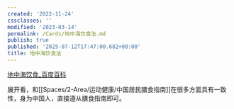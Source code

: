 ```yaml
---
created: '2022-11-24'
cssclasses: ''
modified: '2023-03-14'
permalink: /Cards/地中海饮食法.md
publish: true
published: '2025-07-12T17:47:00.682+08:00'
title: 地中海饮食法
---
```

[地中海饮食\_百度百科](https://baike.baidu.com/item/%E5%9C%B0%E4%B8%AD%E6%B5%B7%E9%A5%AE%E9%A3%9F/6869031)

展开看，和[[Spaces/2-Area/运动健康/中国居民膳食指南]]在很多方面具有一致性，身为中国人，直接遵从膳食指南即可。